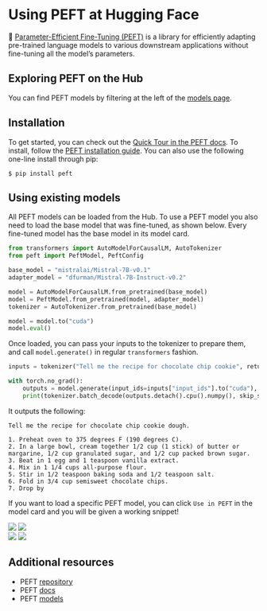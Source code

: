 # Using PEFT at Hugging Face

🤗 [Parameter-Efficient Fine-Tuning (PEFT)](https://huggingface.co/docs/peft/index) is a library for efficiently adapting pre-trained language models to various downstream applications without fine-tuning all the model’s parameters. 

## Exploring PEFT on the Hub

You can find PEFT models by filtering at the left of the [models page](https://huggingface.co/models?library=peft&sort=trending).


## Installation

To get started, you can check out the [Quick Tour in the PEFT docs](https://huggingface.co/docs/peft/quicktour). To install, follow the [PEFT installation guide](https://huggingface.co/docs/peft/install).
You can also use the following one-line install through pip:

```
$ pip install peft
```

## Using existing models

All PEFT models can be loaded from the Hub. To use a PEFT model you also need to load the base model that was fine-tuned, as shown below. Every fine-tuned model has the base model in its model card.

```py
from transformers import AutoModelForCausalLM, AutoTokenizer
from peft import PeftModel, PeftConfig

base_model = "mistralai/Mistral-7B-v0.1"
adapter_model = "dfurman/Mistral-7B-Instruct-v0.2"

model = AutoModelForCausalLM.from_pretrained(base_model)
model = PeftModel.from_pretrained(model, adapter_model)
tokenizer = AutoTokenizer.from_pretrained(base_model)

model = model.to("cuda")
model.eval()
```

Once loaded, you can pass your inputs to the tokenizer to prepare them, and call `model.generate()` in regular `transformers` fashion.

```py
inputs = tokenizer("Tell me the recipe for chocolate chip cookie", return_tensors="pt")

with torch.no_grad():
    outputs = model.generate(input_ids=inputs["input_ids"].to("cuda"), max_new_tokens=10)
    print(tokenizer.batch_decode(outputs.detach().cpu().numpy(), skip_special_tokens=True)[0])
```

It outputs the following:

```text
Tell me the recipe for chocolate chip cookie dough.

1. Preheat oven to 375 degrees F (190 degrees C).
2. In a large bowl, cream together 1/2 cup (1 stick) of butter or margarine, 1/2 cup granulated sugar, and 1/2 cup packed brown sugar.
3. Beat in 1 egg and 1 teaspoon vanilla extract.
4. Mix in 1 1/4 cups all-purpose flour.
5. Stir in 1/2 teaspoon baking soda and 1/2 teaspoon salt.
6. Fold in 3/4 cup semisweet chocolate chips.
7. Drop by
```

If you want to load a specific PEFT model, you can click `Use in PEFT` in the model card and you will be given a working snippet!

<div class="flex justify-center">
<img class="block dark:hidden" src="https://huggingface.co/datasets/huggingface/documentation-images/resolve/main/hub/peft_repo_light_new.png"/>
<img class="hidden dark:block" src="https://huggingface.co/datasets/huggingface/documentation-images/resolve/main/hub/peft_repo.png"/>
</div>
<div class="flex justify-center">
<img class="block dark:hidden" src="https://huggingface.co/datasets/huggingface/documentation-images/resolve/main/hub/peft_snippet_light.png"/>
<img class="hidden dark:block" src="https://huggingface.co/datasets/huggingface/documentation-images/resolve/main/hub/peft_snippet.png"/>
</div>

## Additional resources

* PEFT [repository](https://github.com/huggingface/peft)
* PEFT [docs](https://huggingface.co/docs/peft/index)
* PEFT [models](https://huggingface.co/models?library=peft&sort=trending)
